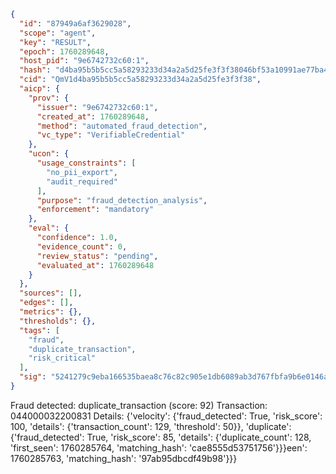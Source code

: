 ```json
{
  "id": "87949a6af3629028",
  "scope": "agent",
  "key": "RESULT",
  "epoch": 1760289648,
  "host_pid": "9e6742732c60:1",
  "hash": "d4ba95b5b5cc5a58293233d34a2a5d25fe3f3f38046bf53a10991ae77ba40755",
  "cid": "QmV1d4ba95b5b5cc5a58293233d34a2a5d25fe3f3f38",
  "aicp": {
    "prov": {
      "issuer": "9e6742732c60:1",
      "created_at": 1760289648,
      "method": "automated_fraud_detection",
      "vc_type": "VerifiableCredential"
    },
    "ucon": {
      "usage_constraints": [
        "no_pii_export",
        "audit_required"
      ],
      "purpose": "fraud_detection_analysis",
      "enforcement": "mandatory"
    },
    "eval": {
      "confidence": 1.0,
      "evidence_count": 0,
      "review_status": "pending",
      "evaluated_at": 1760289648
    }
  },
  "sources": [],
  "edges": [],
  "metrics": {},
  "thresholds": {},
  "tags": [
    "fraud",
    "duplicate_transaction",
    "risk_critical"
  ],
  "sig": "5241279c9eba166535baea8c76c82c905e1db6089ab3d767fbfa9b6e0146a313"
}
```

Fraud detected: duplicate_transaction (score: 92)
Transaction: 044000032200831
Details: {'velocity': {'fraud_detected': True, 'risk_score': 100, 'details': {'transaction_count': 129, 'threshold': 50}}, 'duplicate': {'fraud_detected': True, 'risk_score': 85, 'details': {'duplicate_count': 128, 'first_seen': 1760285764, 'matching_hash': 'cae8555d53751756'}}}een': 1760285763, 'matching_hash': '97ab95dbcdf49b98'}}}